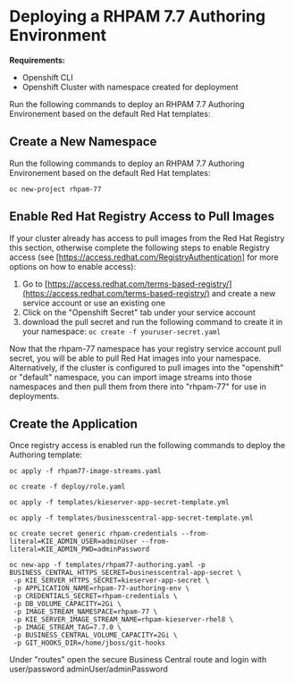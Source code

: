 
# Deploying a RHPAM 7.7 Authoring Environment

**Requirements:**
- Openshift CLI
- Openshift Cluster with namespace created for deployment

Run the following commands to deploy an RHPAM 7.7 Authoring Environement based on the default Red Hat templates:

## Create a New Namespace

Run the following commands to deploy an RHPAM 7.7 Authoring Environement based on the default Red Hat templates:

    oc new-project rhpam-77
## Enable Red Hat Registry Access to Pull Images
If your cluster already has access to pull images from the Red Hat Registry this section, otherwise complete the following steps to enable Registry access (see [https://access.redhat.com/RegistryAuthentication] for more options on how to enable access):

1. Go to [https://access.redhat.com/terms-based-registry/](https://access.redhat.com/terms-based-registry/) and create a new service account or use an existing one
2. Click on the "Openshift Secret" tab under your service account
3. download the pull secret and run the following command to create it in your namespace: `oc create -f youruser-secret.yaml`

Now that the rhpam-77 namespace has your registry service account pull secret, you will be able to pull Red Hat images into your namespace. Alternatively, if the cluster is configured to pull images into the "openshift" or "default" namespace, you can import image streams into those namespaces and then pull them from there into "rhpam-77" for use in deployments.

## Create the Application
Once registry access is enabled run the following commands to deploy the Authoring template:

    oc apply -f rhpam77-image-streams.yaml

    oc create -f deploy/role.yaml
    
    oc apply -f templates/kieserver-app-secret-template.yml
    
    oc apply -f templates/businesscentral-app-secret-template.yml
    
    oc create secret generic rhpam-credentials --from-literal=KIE_ADMIN_USER=adminUser --from-literal=KIE_ADMIN_PWD=adminPassword
    
    oc new-app -f templates/rhpam77-authoring.yaml -p BUSINESS_CENTRAL_HTTPS_SECRET=businesscentral-app-secret \
	 -p KIE_SERVER_HTTPS_SECRET=kieserver-app-secret \
	 -p APPLICATION_NAME=rhpam-77-authoring-env \
	 -p CREDENTIALS_SECRET=rhpam-credentials \
	 -p DB_VOLUME_CAPACITY=2Gi \
	 -p IMAGE_STREAM_NAMESPACE=rhpam-77 \
	 -p KIE_SERVER_IMAGE_STREAM_NAME=rhpam-kieserver-rhel8 \
	 -p IMAGE_STREAM_TAG=7.7.0 \
	 -p BUSINESS_CENTRAL_VOLUME_CAPACITY=2Gi \
	 -p GIT_HOOKS_DIR=/home/jboss/git-hooks

   Under "routes" open the secure Business Central route and login with user/password adminUser/adminPassword

